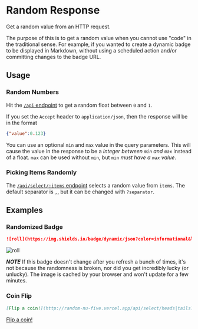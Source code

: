 # Random Response

Get a random value from an HTTP request.

The purpose of this is to get a random value when you cannot use
"code" in the traditional sense. For example, if you wanted to create
a dynamic badge to be displayed in Markdown, without using a scheduled action
and/or committing changes to the badge URL.

## Usage

### Random Numbers

Hit the [`/api` endpoint](http://random-nu-five.vercel.app/api) to get a random float between
`0` and `1`.

If you set the `Accept` header to `application/json`, then the response will be in the format
```json
{"value":0.123}
```

You can use an optional `min` and `max` value in the query parameters. This will cause the
value in the response to be a *integer between `min` and `max`* instead of a float. `max`
can be used without `min`, but `min` *must have a `max` value*.

### Picking Items Randomly

The [`/api/select/:items` endpoint](http://random-nu-five.vercel.app/api/select) selects a random
value from `items`. The default separator is `,`, but it can be changed with `?separator`.

## Examples

### Randomized Badge

```markdown
![roll](https://img.shields.io/badge/dynamic/json?color=informational&label=dice%20roll&query=value&url=http%3A%2F%2Frandom-nu-five.vercel.app%2Fapi%3Fmin%3D1%26max%3D6)
```
![roll](https://img.shields.io/badge/dynamic/json?color=informational&label=dice%20roll&query=value&url=http%3A%2F%2Frandom-nu-five.vercel.app%2Fapi%3Fmin%3D1%26max%3D6)

***NOTE*** If this badge doesn't change after you refresh a bunch of times, it's not because the randomness is broken, nor
did you get incredibly lucky (or unlucky). The image is cached by your browser and won't update for a few minutes.

### Coin Flip

```markdown
[Flip a coin!](http://random-nu-five.vercel.app/api/select/heads|tails?separator=|)
```
[Flip a coin!](http://random-nu-five.vercel.app/api/select/heads|tails?separator=|)
